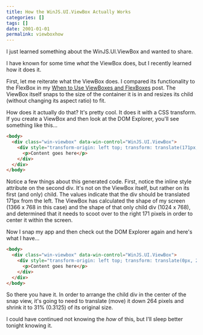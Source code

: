```yaml
---
title: How the WinJS.UI.ViewBox Actually Works
categories: []
tags: []
date: 2001-01-01
permalink: viewboxhow
---
```


I just learned something about the WinJS.UI.ViewBox and wanted to share.

I have known for some time _what_ the ViewBox does, but I recently learned how it does it.
<!-- more -->

First, let me reiterate what the ViewBox does. I compared its functionality to the FlexBox in my [When to Use ViewBoxes and FlexBoxes](/boxes) post. The ViewBox itself snaps to the size of the container it is in and resizes its child (without changing its aspect ratio) to fit.

How does it actually do that? It's pretty cool. It does it with a CSS transform. If you create a ViewBox and then look at the DOM Explorer, you'll see something like this...

``` html
<body>
  <div class="win-viewbox" data-win-control="WinJS.UI.ViewBox">
    <div style="transform-origin: left top; transform: translate(171px, 0px) scale(1);">
      <p>Content goes here</p>
    </div>
  </div>
</body>
```

Notice a few things about this generated code. First, notice the inline style attribute on the second div. It's not on the ViewBox itself, but rather on its first (and only) child. The values indicate that the div should be translated 171px from the left. The ViewBox has calculated the shape of my screen (1366 x 768 in this case) and the shape of that only child div (1024 x 768), and determined that it needs to scoot over to the right 171 pixels in order to center it within the screen.

Now I snap my app and then check out the DOM Explorer again and here's what I have...

``` html
<body>
  <div class="win-viewbox" data-win-control="WinJS.UI.ViewBox">
    <div style="transform-origin: left top; transform: translate(0px, 264px) scale(0.3125);">
      <p>Content goes here</p>
    </div>
  </div>
</body>
```

So there you have it. In order to arrange the child div in the center of the snap view, it's going to need to translate (move) it down 264 pixels and shrink it to 31% (0.3125) of its original size.

I could have continued not knowing the _how_ of this, but I'll sleep better tonight knowing it.